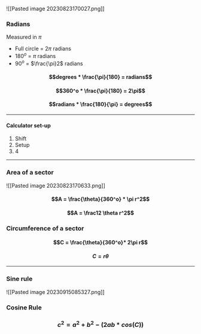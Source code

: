 ![[Pasted image 20230823170027.png]]

### Radians
Measured in $\pi$

- Full circle = $2\pi$ radians
- 180$^o$ = $\pi$ radians
- 90$^o$ = $\frac{\pi}2$ radians

#### $$degrees * \frac{\pi}{180} = radians$$
#### $$360^o * \frac{\pi}{180} = 2\pi$$
#### $$radians * \frac{180}{\pi} = degrees$$

______
#### Calculator set-up
1) Shift 
2) Setup
3) 4
________
### Area of a sector

![[Pasted image 20230823170633.png]]

#### $$A = \frac{\theta}{360^o} * \pi r^2$$
#### $$A = \frac12 \theta r^2$$

### Circumference of a sector
#### $$C = \frac{\theta}{360^o}* 2\pi r$$
#### $$C = r\theta$$
_____________

### Sine rule
![[Pasted image 20230915085327.png]]

### Cosine Rule

### $$c^2 = a^2 + b^2 - (2ab * cos(C))$$
